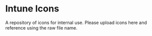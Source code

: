 # Intune Icons
A repository of icons for internal use. Please upload icons here and reference using the raw file name.

